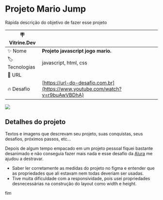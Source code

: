 # Projeto Mario Jump

Rápida descrição do objetivo de fazer esse projeto

| :placard: Vitrine.Dev |     |
| -------------  | --- |
| :sparkles: Nome        | **Projeto javascript jogo mario.**
| :label: Tecnologias | javascript, html, css
| :rocket: URL         | <a href="https://jonathanmesquita.github.io/mario-jump/">
| :fire: Desafio     | [https://url-do-desafio.com.br](https://www.youtube.com/watch?v=r9buAwVBDhA)

<!-- Inserir imagem com a #vitrinedev ao final do link -->
![](https://j.gifs.com/pZ64Ly.gif)

## Detalhes do projeto

Textos e imagens que descrevam seu projeto, suas conquistas, seus desafios, próximos passos, etc...

Depois de algum tempo empacado em um projeto pessoal fiquei bastante desanimado e não conseguia fazer mais nada e esse desafio da [Alura](https://www.alura.com.br/) me ajudou a destravar.

- Saber ler corretamente as medidas do projeto no figma e entender que as propriedades que ali estavam nem todas deveriam ser usadas.
- Tive muita dificuldade com a responsividade, pois usei propriedades desnecessárias na construção do layout como width e height.

fim


